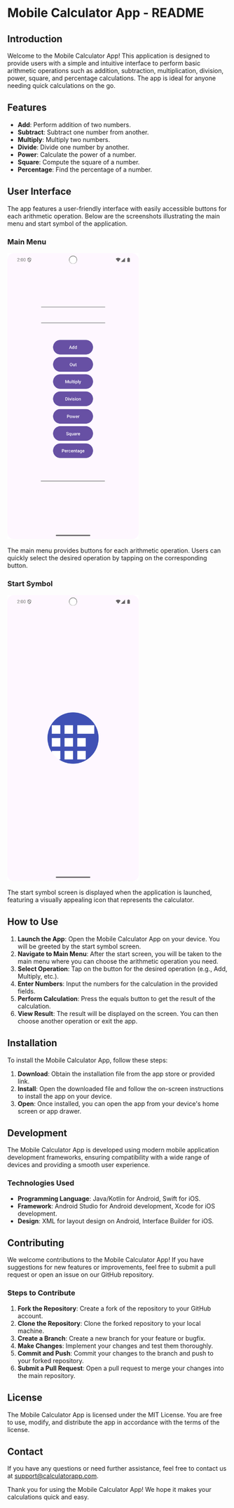 # Mobile Calculator App - README

## Introduction
Welcome to the Mobile Calculator App! This application is designed to provide users with a simple and intuitive interface to perform basic arithmetic operations such as addition, subtraction, multiplication, division, power, square, and percentage calculations. The app is ideal for anyone needing quick calculations on the go.

## Features
- **Add**: Perform addition of two numbers.
- **Subtract**: Subtract one number from another.
- **Multiply**: Multiply two numbers.
- **Divide**: Divide one number by another.
- **Power**: Calculate the power of a number.
- **Square**: Compute the square of a number.
- **Percentage**: Find the percentage of a number.

## User Interface
The app features a user-friendly interface with easily accessible buttons for each arithmetic operation. Below are the screenshots illustrating the main menu and start symbol of the application.

### Main Menu
<img src="./main%20menu.png" alt="Main Menu" width="300"/>

The main menu provides buttons for each arithmetic operation. Users can quickly select the desired operation by tapping on the corresponding button.

### Start Symbol
<img src="./start%20symbol.png" alt="Start Symbol" width="300"/>

The start symbol screen is displayed when the application is launched, featuring a visually appealing icon that represents the calculator.


## How to Use
1. **Launch the App**: Open the Mobile Calculator App on your device. You will be greeted by the start symbol screen.
2. **Navigate to Main Menu**: After the start screen, you will be taken to the main menu where you can choose the arithmetic operation you need.
3. **Select Operation**: Tap on the button for the desired operation (e.g., Add, Multiply, etc.).
4. **Enter Numbers**: Input the numbers for the calculation in the provided fields.
5. **Perform Calculation**: Press the equals button to get the result of the calculation.
6. **View Result**: The result will be displayed on the screen. You can then choose another operation or exit the app.

## Installation
To install the Mobile Calculator App, follow these steps:
1. **Download**: Obtain the installation file from the app store or provided link.
2. **Install**: Open the downloaded file and follow the on-screen instructions to install the app on your device.
3. **Open**: Once installed, you can open the app from your device's home screen or app drawer.

## Development
The Mobile Calculator App is developed using modern mobile application development frameworks, ensuring compatibility with a wide range of devices and providing a smooth user experience.

### Technologies Used
- **Programming Language**: Java/Kotlin for Android, Swift for iOS.
- **Framework**: Android Studio for Android development, Xcode for iOS development.
- **Design**: XML for layout design on Android, Interface Builder for iOS.

## Contributing
We welcome contributions to the Mobile Calculator App! If you have suggestions for new features or improvements, feel free to submit a pull request or open an issue on our GitHub repository.

### Steps to Contribute
1. **Fork the Repository**: Create a fork of the repository to your GitHub account.
2. **Clone the Repository**: Clone the forked repository to your local machine.
3. **Create a Branch**: Create a new branch for your feature or bugfix.
4. **Make Changes**: Implement your changes and test them thoroughly.
5. **Commit and Push**: Commit your changes to the branch and push to your forked repository.
6. **Submit a Pull Request**: Open a pull request to merge your changes into the main repository.

## License
The Mobile Calculator App is licensed under the MIT License. You are free to use, modify, and distribute the app in accordance with the terms of the license.

## Contact
If you have any questions or need further assistance, feel free to contact us at support@calculatorapp.com.

Thank you for using the Mobile Calculator App! We hope it makes your calculations quick and easy.
